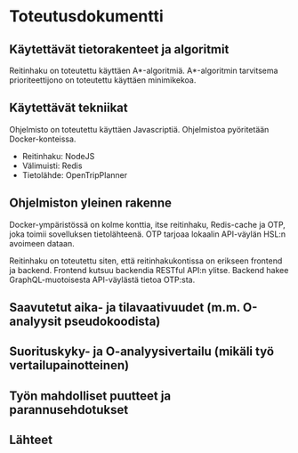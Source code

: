 # Toteutusdokumentti

## Käytettävät tietorakenteet ja algoritmit

Reitinhaku on toteutettu käyttäen A\*-algoritmiä. A\*-algoritmin tarvitsema prioriteettijono on toteutettu käyttäen minimikekoa.

## Käytettävät tekniikat

Ohjelmisto on toteutettu käyttäen Javascriptiä. Ohjelmistoa pyöritetään Docker-konteissa.

-   Reitinhaku: NodeJS
-   Välimuisti: Redis
-   Tietolähde: OpenTripPlanner

## Ohjelmiston yleinen rakenne

Docker-ympäristössä on kolme konttia, itse reitinhaku, Redis-cache ja OTP, joka toimii sovelluksen tietolähteenä. OTP tarjoaa lokaalin API-väylän HSL:n avoimeen dataan.

Reitinhaku on toteutettu siten, että reitinhakukontissa on erikseen frontend ja backend. Frontend kutsuu backendia RESTful API:n ylitse. Backend hakee GraphQL-muotoisesta API-väylästä tietoa OTP:sta.

## Saavutetut aika- ja tilavaativuudet (m.m. O-analyysit pseudokoodista)

## Suorituskyky- ja O-analyysivertailu (mikäli työ vertailupainotteinen)

## Työn mahdolliset puutteet ja parannusehdotukset

## Lähteet
